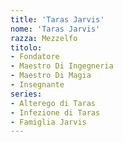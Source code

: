 ```yaml
---
title: 'Taras Jarvis'
nome: 'Taras Jarvis'
razza: Mezzelfo
titolo:
- Fondatore
- Maestro Di Ingegneria
- Maestro Di Magia
- Insegnante
series:
- Alterego di Taras
- Infezione di Taras
- Famiglia Jarvis
---
```

